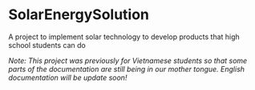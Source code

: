 # SolarEnergySolution
A project to implement solar technology to develop products that high school students can do

*Note: This project was previously for Vietnamese students so that some parts of the documentation are still being in our mother tongue. English documentation will be update soon!* 
